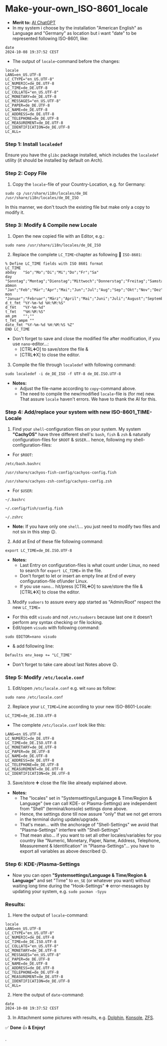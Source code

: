 # Make-your-own_ISO-8601_locale

* **Merit to:** [AI ChatGPT](https://chatgpt.com/)
* In my system i choose by the installation "American English" as Language and "Germany" as location but i want "date"
to be represented following ISO-8601, like:

```
date
2024-10-08 19:37:52 CEST

```

* The output of `locale`-command before the changes:

```
locale
LANG=en_US.UTF-8
LC_CTYPE="en_US.UTF-8"
LC_NUMERIC=de_DE.UTF-8
LC_TIME=de_DE.UTF-8
LC_COLLATE="en_US.UTF-8"
LC_MONETARY=de_DE.UTF-8
LC_MESSAGES="en_US.UTF-8"
LC_PAPER=de_DE.UTF-8
LC_NAME=de_DE.UTF-8
LC_ADDRESS=de_DE.UTF-8
LC_TELEPHONE=de_DE.UTF-8
LC_MEASUREMENT=de_DE.UTF-8
LC_IDENTIFICATION=de_DE.UTF-8
LC_ALL=

```

### Step 1: Install `localedef`

Ensure you have the `glibc` package installed, which includes the `localedef` utility (it should be installed by
default on Arch).

### Step 2: Copy File

1. Copy the `locale`-file of your Country-Location, e.g. for Germany:

```
sudo cp /usr/share/i18n/locales/de_DE /usr/share/i18n/locales/de_DE_ISO

```

In this manner, we don't touch the existing file but make only a copy to modify it.

### Step 3: Modify & Compile new Locale

1. Open the new copied file with an Editor, e.g.:

```
sudo nano /usr/share/i18n/locales/de_DE_ISO

```

2. Replace the complete `LC_TIME`-chapter as following 🟰 `ISO-8601`:

```
% Define LC_TIME fields with ISO 8601 format
LC_TIME
abday   "So";"Mo";"Di";"Mi";"Do";"Fr";"Sa"
day     "Sonntag";"Montag";"Dienstag";"Mittwoch";"Donnerstag";"Freitag";"Samstag"
abmon   "Jan";"Feb";"Mär";"Apr";"Mai";"Jun";"Jul";"Aug";"Sep";"Okt";"Nov";"Dez"
mon     "Januar";"Februar";"März";"April";"Mai";"Juni";"Juli";"August";"September";"Oktober";"November";"Dezember"
d_t_fmt "%Y-%m-%d %H:%M:%S"
d_fmt   "%Y-%m-%d"
t_fmt   "%H:%M:%S"
am_pm   "";""
t_fmt_ampm ""
date_fmt "%Y-%m-%d %H:%M:%S %Z"
END LC_TIME

```

* Don't forget to save and close the modified file after modification, if you use `nano`-editor…:
	* [CTRL➕O] to save/store the file &
	* [CTRL➕X] to close the editor.

3. Compile the file through `localedef` with following command:

```
sudo localedef -i de_DE_ISO -f UTF-8 de_DE.ISO.UTF-8

```

* **Notes:**
	* Adjust the file-name according to `copy`-command above.
	* The need to compile the new/modified `locale`-file is (for me) new. That assure `locale` haven't errors. We have
to thank the AI for this.

### Step 4: Add/replace your system with new ISO-8601_TIME-Locale

1. Find your `shell`-configuration files on your system. My system **"CachyOS"** have three different shell's: `bash`,
`fish` & `zsh` & naturally configuration-files for `$ROOT` & `$USER`… hence, following my shell-configuration-files:

* For `$ROOT`:

```
/etc/bash.bashrc

/usr/share/cachyos-fish-config/cachyos-config.fish

/usr/share/cachyos-zsh-config/cachyos-config.zsh

```

* For `$USER`:

```
~/.bashrc

~/.config/fish/config.fish

~/.zshrc

```

* **Note:** If you have only one `shell`… you just need to modify two files and not six in this step 😉.

2. Add at End of these file following command:

`export LC_TIME=de_DE.ISO.UTF-8`

* **Notes:**
	* Last Entry on configuration-files is what count under Linux, no need to search for `export LC_TIME=` in the file.
	* Don't forget to let or insert an empty line at End of every configuration-file of/under Linux.
	* If you use `nano`… hit/press [CTRL➕O] to save/store the file & [CTRL➕X] to close the editor.

3. Modify `sudoers` to assure every app started as "Admin/Root" respect the new `LC_TIME=`

* For this edit `visudo` and not `/etc/sudoers` because last one it doesn’t perform any syntax checking or file locking.
* Edit/open `visudo` with following command:

`sudo EDITOR=nano visudo`

* & add following line:

`Defaults env_keep += "LC_TIME"`

* Don't forget to take care about last Notes above 😉.

### Step 5: Modify `/etc/locale.conf`

1. Edit/open `/etc/locale.conf` e.g. wit `nano` as follow:

`sudo nano /etc/locale.conf`

2. Replace your `LC_TIME=`Line according to your new ISO-8601-Locale:

`LC_TIME=de_DE.ISO.UTF-8`

* The complete `/etc/locale.conf` look like this:

```
LANG=en_US.UTF-8
LC_NUMERIC=de_DE.UTF-8
LC_TIME=de_DE.ISO.UTF-8
LC_MONETARY=de_DE.UTF-8
LC_PAPER=de_DE.UTF-8
LC_NAME=de_DE.UTF-8
LC_ADDRESS=de_DE.UTF-8
LC_TELEPHONE=de_DE.UTF-8
LC_MEASUREMENT=de_DE.UTF-8
LC_IDENTIFICATION=de_DE.UTF-8

```

3. Save/store ➕ close the file like already explained above.
* **Notes:**
	* The "locales" set in "Systemsettings/Language & Time/Region & Language" (we can call KDE- or Plasma-Settings) are
independent from "Shell" (terminal/konsole) settings done above.
	* Hence, the settings done till now assure "only" that we not get errors in the terminal during update/upgrade.
	* That's mean… with the anchorage of "Shell-Settings" we avoid that "Plasma-Settings" interfere with
"Shell-Settings"
	* That mean also… if you want to set all other locales/variables for you country like "Numeric, Monetary, Paper,
Name, Address, Telephone, Measurement & Identification" in "Plasma-Settings"… you have to export all variables as above
described 😉.

### Step 6: KDE-/Plasma-Settings

* Now you can open **"Systemsettings/Language & Time/Region & Language"** and set "Time" to `en_SE` (or whatever you
want) without waiting long time during the "Hook-Settings" ➕ error-messages by updating your system, e.g. `sudo pacman
-Syyu`

### Results:

1. Here the output of `locale`-command:

```
locale
LANG=en_US.UTF-8
LC_CTYPE="en_US.UTF-8"
LC_NUMERIC=de_DE.UTF-8
LC_TIME=de_DE.ISO.UTF-8
LC_COLLATE="en_US.UTF-8"
LC_MONETARY=de_DE.UTF-8
LC_MESSAGES="en_US.UTF-8"
LC_PAPER=de_DE.UTF-8
LC_NAME=de_DE.UTF-8
LC_ADDRESS=de_DE.UTF-8
LC_TELEPHONE=de_DE.UTF-8
LC_MEASUREMENT=de_DE.UTF-8
LC_IDENTIFICATION=de_DE.UTF-8
LC_ALL=

```

2. Here the output of `date`-command:

```
date
2024-10-08 19:37:52 CEST

```

3. In Attachment some pictures with results, e.g. [Dolphin](), [Konsole](), [ZFS]().


✅ **Done** 👍 **& Enjoy**❗️

.
